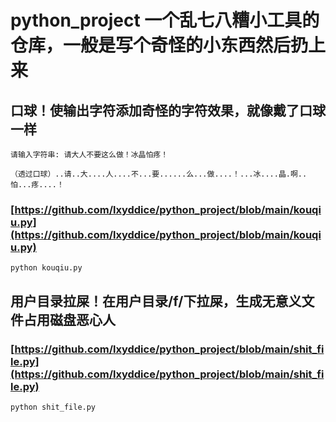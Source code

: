 # python_project 一个乱七八糟小工具的仓库，一般是写个奇怪的小东西然后扔上来

## 口球！使输出字符添加奇怪的字符效果，就像戴了口球一样

<code>请输入字符串: 请大人不要这么做！冰晶怕疼！</code>

<code>（透过口球）..请..大....人....不...要......么...做....！...冰....晶.啊..怕...疼....！</code>

### [https://github.com/lxyddice/python_project/blob/main/kouqiu.py](https://github.com/lxyddice/python_project/blob/main/kouqiu.py)

<code>python kouqiu.py</code>

## 用户目录拉屎！在用户目录/f/下拉屎，生成无意义文件占用磁盘恶心人

### [https://github.com/lxyddice/python_project/blob/main/shit_file.py](https://github.com/lxyddice/python_project/blob/main/shit_file.py)

<code>python shit_file.py</code>

